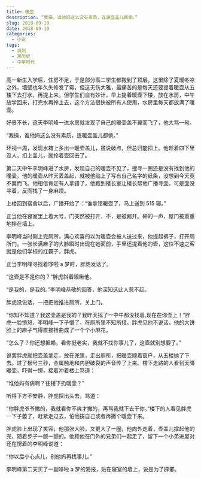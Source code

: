 ```yaml
---
title: 暖壶
description: “我操，谁他妈这么没有素质，连暖壶盖儿都偷。”
slug: 2018-09-10
date: 2018-09-10
categories:
  - 小说
tags:
  - 讽刺
  - 黑历史
  - 中学时代
---
```


高一新生入学后，住房不足，于是部分高二学生都搬到了顶层。这里除了夏暖冬凉之外，墙壁也年久失修发了霉，但这无伤大雅，最痛苦的是每天还要提着暖壶从五楼下去打水，再提上来。但学生们自有妙计，早上提着暖壶下楼，放在水房，中午放学回来，打完水再拎上去，这个方法很快被所有人使用，水房里每天都放满了暖壶。

好景不长，这天李明峰一进水房就发现了自己的暖壶盖不翼而飞了，他大骂一句。

“我操，谁他妈这么没有素质，连暖壶盖儿都偷。”

环视一周，发现水箱上多出一暖壶盖儿，虽说破点，但总归能扣上。他趁着四下里没人，扣上盖儿，就拎着壶回去了。

第二天中午李明峰进了水房，发现自己的暖壶不见了，搜寻一圈还是没有找到他的暖壶。他的暖壶从昨天丢盖起，就被他贴上了写有自己名字的纸条，没想到今天竟不翼而飞。他相信肯定有人拿错了，他跑到楼长室让楼长帮他广播寻壶。可是壶没寻着，反而找了一身麻烦。

上楼回到宿舍以后，广播开始了：“谁拿错暖壶了，马上送到 515 寝。”

正当他在寝室里上着大号，门突然被打开，不，是被踹开。砰的一声，屋门被重重地摔在墙上。

李明峰当时刚上完厕所，满心欢喜的以为暖壶会被人送过来，他提起裤子，打开厕所门。一张长满麻子的大脸瞬时出现在她面前，手里还提着他的壶，这位不速之客就是他们学校的扛霸子，胖虎。

正当李明峰寻找着哆啦 a 梦时，胖虎发话了。

“这壶是不是你的？”胖虎斜着眼瞅他。

“是我的，是我的。”李明峰恭敬的回答，他深知这此人惹不起。

胖虎没说话，一把把他推进厕所，关上门。

“你知不知道？我这壶盖是我的？我昨天找了一中午都没找着,现在在你壶上！”胖虎一脸愤怒，李明峰一下子懵了，在厕所里不知所措。胖虎见他不说话，他的大饼脸上的麻子气得直接扭曲成了一个个小麻花。

“怎么了？你还想抵赖，看你挺老实，我就不找你事儿了，这壶就别想要了。”

说罢胖虎就把壶盖拿走，放在兜里，走出厕所，把暖壶顺着窗户，从五楼抛了下去。过了根号三秒，金属触地和内胆破裂的声音传了上来。楼下走路的人看到天降暖壶，吓得一愣，接着冲着楼上骂道：

“谁他妈有病啊？往楼下扔暖壶？”

听得下方不安静，胖虎探出头去，骂道：

“你胖虎爷爷撇的，我就看你不爽才撇的，再骂我就下去干你。”楼下的人看见胖虎一下子萎了，赶紧走过去，怕他揍自己或者再撇个暖壶下来。

胖虎脸上出现了笑容，他那张大脸，又更大了一圈，他向外走着，壶盖儿撑起他的兜，随着步子一颤一颤的。他和他在门外的兄弟们一起走了，留下一个小弟进屋对还在愣着的李明峰说道：

“你以后小心点儿，别他妈再找事儿。”

李明峰第二天买了一副哆啦 a 梦的海报，贴在寝室的墙上，说是为了辟邪。
